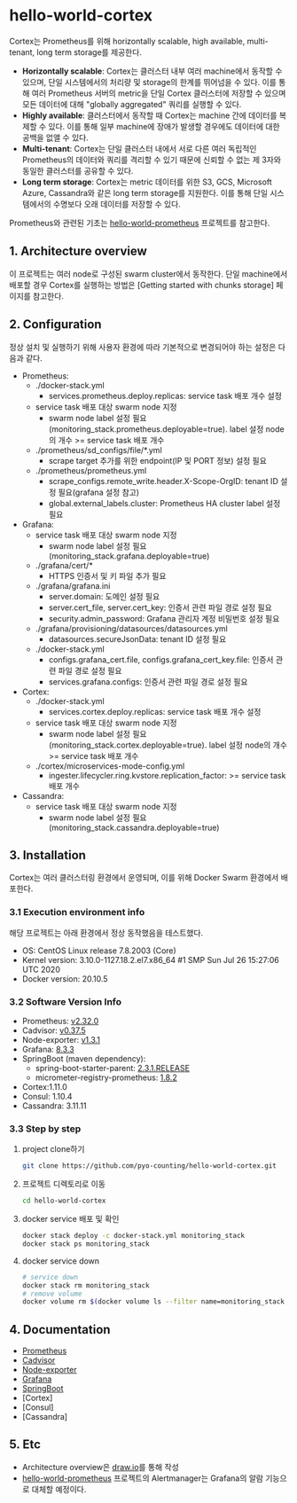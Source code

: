 # hello-world-cortex
Cortex는 Prometheus를 위해 horizontally scalable, high available, multi-tenant, long term storage를 제공한다.

- **Horizontally scalable**: Cortex는 클러스터 내부 여러 machine에서 동작할 수 있으며, 단일 시스템에서의 처리량 및 storage의 한계를 뛰어넘을 수 있다. 이를 통해 여러 Prometheus 서버의 metric을 단일 Cortex 클러스터에 저장할 수 있으며 모든 데이터에 대해 "globally aggregated" 쿼리를 실행할 수 있다.
- **Highly available**: 클러스터에서 동작할 때 Cortex는 machine 간에 데이터를 복제할 수 있다. 이를 통해 일부 machine에 장애가 발생할 경우에도 데이터에 대한 공백을 없앨 수 있다.
- **Multi-tenant**: Cortex는 단일 클러스터 내에서 서로 다른 여러 독립적인 Prometheus의 데이터와 쿼리를 격리할 수 있기 때문에 신뢰할 수 없는 제 3자와 동일한 클러스터를 공유할 수 있다.
- **Long term storage**: Cortex는 metric 데이터를 위한 S3, GCS, Microsoft Azure, Cassandra와 같은 long term storage를 지원한다. 이를 통해 단일 시스템에서의 수명보다 오래 데이터를 저장할 수 있다.

Prometheus와 관련된 기초는 [hello-world-prometheus](https://github.com/pyo-counting/hello-world-prometheus) 프로젝트를 참고한다.

## 1. Architecture overview
이 프로젝트는 여러 node로 구성된 swarm cluster에서 동작한다. 단일 machine에서 배포할 경우 Cortex를 실행하는 방법은 [Getting started with chunks storage] 페이지를 참고한다.

## 2. Configuration
정상 설치 및 실행하기 위해 사용자 환경에 따라 기본적으로 변경되어야 하는 설정은 다음과 같다.

- Prometheus:
  - ./docker-stack.yml
    - services.prometheus.deploy.replicas: service task 배포 개수 설정
  - service task 배포 대상 swarm node 지정
    - swarm node label 설정 필요(monitoring_stack.prometheus.deployable=true). label 설정 node의 개수 >= service task 배포 개수
  - ./prometheus/sd_configs/file/*.yml
    - scrape target 추가를 위한 endpoint(IP 및 PORT 정보) 설정 필요
  - ./prometheus/prometheus.yml
    - scrape_configs.remote_write.header.X-Scope-OrgID: tenant ID 설정 필요(grafana 설정 참고)
    - global.external_labels.cluster: Prometheus HA cluster label 설정 필요
- Grafana:
  - service task 배포 대상 swarm node 지정
    - swarm node label 설정 필요(monitoring_stack.grafana.deployable=true)
  - ./grafana/cert/*
    - HTTPS 인증서 및 키 파일 추가 필요
  - ./grafana/grafana.ini
    - server.domain: 도메인 설정 필요
    - server.cert_file, server.cert_key: 인증서 관련 파일 경로 설정 필요
    - security.admin_password: Grafana 관리자 계정 비밀번호 설정 필요
  - ./grafana/provisioning/datasources/datasources.yml
    - datasources.secureJsonData: tenant ID 설정 필요
  - ./docker-stack.yml
    - configs.grafana_cert.file, configs.grafana_cert_key.file: 인증서 관련 파일 경로 설정 필요
    - services.grafana.configs: 인증서 관련 파일 경로 설정 필요
- Cortex:
  - ./docker-stack.yml
    - services.cortex.deploy.replicas: service task 배포 개수 설정
  - service task 배포 대상 swarm node 지정
    - swarm node label 설정 필요(monitoring_stack.cortex.deployable=true). label 설정 node의 개수 >= service task 배포 개수
  - ./cortex/microservices-mode-config.yml
    - ingester.lifecycler.ring.kvstore.replication_factor: >= service task 배포 개수
- Cassandra:
  - service task 배포 대상 swarm node 지정
    - swarm node label 설정 필요(monitoring_stack.cassandra.deployable=true)

## 3. Installation
Cortex는 여러 클러스터링 환경에서 운영되며, 이를 위해 Docker Swarm 환경에서 배포한다.

### 3.1 Execution environment info
해당 프로젝트는 아래 환경에서 정상 동작했음을 테스트했다.
- OS: CentOS Linux release 7.8.2003 (Core)
- Kernel version: 3.10.0-1127.18.2.el7.x86_64 #1 SMP Sun Jul 26 15:27:06 UTC 2020
- Docker version: 20.10.5

### 3.2 Software Version Info
- Prometheus: [v2.32.0](https://github.com/prometheus/prometheus/releases/tag/v2.32.0)
- Cadvisor: [v0.37.5](https://github.com/google/cadvisor/releases/tag/v0.37.5)
- Node-exporter: [v1.3.1](https://github.com/prometheus/node_exporter/releases/tag/v1.3.1)
- Grafana: [8.3.3](https://github.com/grafana/grafana/releases/tag/v8.3.3)
- SpringBoot (maven dependency):
    - spring-boot-starter-parent: [2.3.1.RELEASE](https://github.com/spring-projects/spring-boot/releases/tag/v2.3.1.RELEASE)
    - micrometer-registry-prometheus: [1.8.2](https://github.com/micrometer-metrics/micrometer/releases/tag/v1.8.2)
- Cortex:1.11.0
- Consul: 1.10.4
- Cassandra: 3.11.11
    
### 3.3 Step by step
1. project clone하기
   ```bash
   git clone https://github.com/pyo-counting/hello-world-cortex.git
   ```
2. 프로젝트 디렉토리로 이동
   ```bash
   cd hello-world-cortex
   ```
3. docker service 배포 및 확인
   ```bash
   docker stack deploy -c docker-stack.yml monitoring_stack
   docker stack ps monitoring_stack
   ```
3. docker service down
   ```bash
   # service down
   docker stack rm monitoring_stack
   # remove volume
   docker volume rm $(docker volume ls --filter name=monitoring_stack --format {{.Name}})
   ```

## 4. Documentation
- [Prometheus](https://prometheus.io/docs/introduction/overview/)
- [Cadvisor](https://github.com/google/cadvisor)
- [Node-exporter](https://github.com/prometheus/node_exporter)
- [Grafana](https://grafana.com/docs/grafana/latest/)
- [SpringBoot](https://docs.spring.io/spring-boot/docs/current/reference/html/actuator.html)
- [Cortex]
- [Consul]
- [Cassandra]

## 5. Etc
- Architecture overview은 [draw.io](https://www.draw.io)를 통해 작성
- [hello-world-prometheus](https://github.com/pyo-counting/hello-world-prometheus) 프로젝트의 Alertmanager는 Grafana의 알람 기능으로 대체할 예정이다.